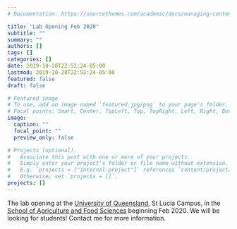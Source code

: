 ```yaml
---
# Documentation: https://sourcethemes.com/academic/docs/managing-content/

title: "Lab Opening Feb 2020"
subtitle: ""
summary: ""
authors: []
tags: []
categories: []
date: 2019-10-28T22:52:24-05:00
lastmod: 2019-10-28T22:52:24-05:00
featured: false
draft: false

# Featured image
# To use, add an image named `featured.jpg/png` to your page's folder.
# Focal points: Smart, Center, TopLeft, Top, TopRight, Left, Right, BottomLeft, Bottom, BottomRight.
image:
  caption: ""
  focal_point: ""
  preview_only: false

# Projects (optional).
#   Associate this post with one or more of your projects.
#   Simply enter your project's folder or file name without extension.
#   E.g. `projects = ["internal-project"]` references `content/project/deep-learning/index.md`.
#   Otherwise, set `projects = []`.
projects: []
---
```


The lab opening at the [University of Queensland](https://www.uq.edu.au/), St Lucia Campus, in the [School of Agriculture and Food Sciences](https://agriculture.uq.edu.au/) beginning Feb 2020. We will be looking for students! Contact me for more information.
